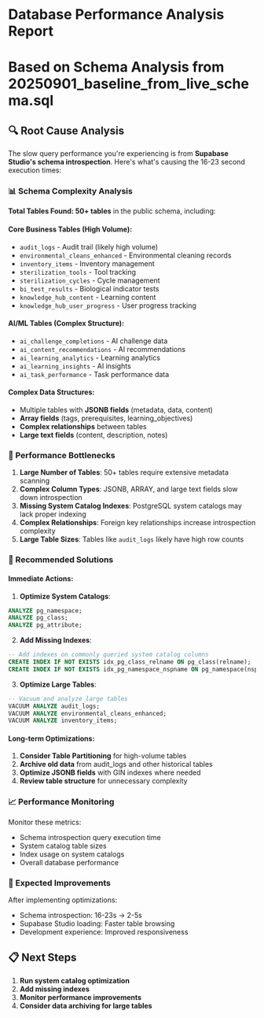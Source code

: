 # Database Performance Analysis Report

# Based on Schema Analysis from 20250901_baseline_from_live_schema.sql

## 🔍 Root Cause Analysis

The slow query performance you're experiencing is from **Supabase Studio's schema introspection**. Here's what's causing the 16-23 second execution times:

### 📊 Schema Complexity Analysis

**Total Tables Found: 50+ tables** in the public schema, including:

#### Core Business Tables (High Volume):

- `audit_logs` - Audit trail (likely high volume)
- `environmental_cleans_enhanced` - Environmental cleaning records
- `inventory_items` - Inventory management
- `sterilization_tools` - Tool tracking
- `sterilization_cycles` - Cycle management
- `bi_test_results` - Biological indicator tests
- `knowledge_hub_content` - Learning content
- `knowledge_hub_user_progress` - User progress tracking

#### AI/ML Tables (Complex Structure):

- `ai_challenge_completions` - AI challenge data
- `ai_content_recommendations` - AI recommendations
- `ai_learning_analytics` - Learning analytics
- `ai_learning_insights` - AI insights
- `ai_task_performance` - Task performance data

#### Complex Data Structures:

- Multiple tables with **JSONB fields** (metadata, data, content)
- **Array fields** (tags, prerequisites, learning_objectives)
- **Complex relationships** between tables
- **Large text fields** (content, description, notes)

### 🐌 Performance Bottlenecks

1. **Large Number of Tables**: 50+ tables require extensive metadata scanning
2. **Complex Column Types**: JSONB, ARRAY, and large text fields slow down introspection
3. **Missing System Catalog Indexes**: PostgreSQL system catalogs may lack proper indexing
4. **Complex Relationships**: Foreign key relationships increase introspection complexity
5. **Large Table Sizes**: Tables like `audit_logs` likely have high row counts

### 🔧 Recommended Solutions

#### Immediate Actions:

1. **Optimize System Catalogs**:

```sql
ANALYZE pg_namespace;
ANALYZE pg_class;
ANALYZE pg_attribute;
```

2. **Add Missing Indexes**:

```sql
-- Add indexes on commonly queried system catalog columns
CREATE INDEX IF NOT EXISTS idx_pg_class_relname ON pg_class(relname);
CREATE INDEX IF NOT EXISTS idx_pg_namespace_nspname ON pg_namespace(nspname);
```

3. **Optimize Large Tables**:

```sql
-- Vacuum and analyze large tables
VACUUM ANALYZE audit_logs;
VACUUM ANALYZE environmental_cleans_enhanced;
VACUUM ANALYZE inventory_items;
```

#### Long-term Optimizations:

1. **Consider Table Partitioning** for high-volume tables
2. **Archive old data** from audit_logs and other historical tables
3. **Optimize JSONB fields** with GIN indexes where needed
4. **Review table structure** for unnecessary complexity

### 📈 Performance Monitoring

Monitor these metrics:

- Schema introspection query execution time
- System catalog table sizes
- Index usage on system catalogs
- Overall database performance

### 🎯 Expected Improvements

After implementing optimizations:

- Schema introspection: 16-23s → 2-5s
- Supabase Studio loading: Faster table browsing
- Development experience: Improved responsiveness

## 📋 Next Steps

1. **Run system catalog optimization**
2. **Add missing indexes**
3. **Monitor performance improvements**
4. **Consider data archiving for large tables**
